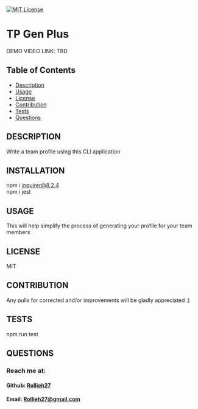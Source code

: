 [![MIT License](https://img.shields.io/badge/License-MIT-yellow.svg)](https://opensource.org/licenses/MIT)
# TP Gen Plus
  DEMO VIDEO LINK: TBD
  ## Table of Contents
  * [Description](#description)
  * [Usage](#usage)
  * [License](#license)
  * [Contribution](#contribution)
  * [Tests](#tests)
  * [Questions](#questions)
  ## DESCRIPTION 
  Write a team profile using this CLI application
  ## INSTALLATION 
  npm i inquirer@8.2.4<br>
  npm i jest
  ## USAGE 
  This will help simplify the process of generating your profile for your team members
  ## LICENSE 
  MIT
  ## CONTRIBUTION 
  Any pulls for corrected and/or improvements will be gladly appreciated :)
  ## TESTS 
  npm run test
  ## QUESTIONS 
  ### Reach me at:
  #### Github: [Rollieh27](github.com/Rollieh27)<br>
  #### Email: Rollieh27@gmail.com
